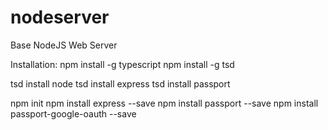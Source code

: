 # nodeserver
Base NodeJS Web Server

Installation:
npm install -g typescript
npm install -g tsd

tsd install node
tsd install express
tsd install passport

npm init
npm install express --save
npm install passport --save
npm install passport-google-oauth --save
